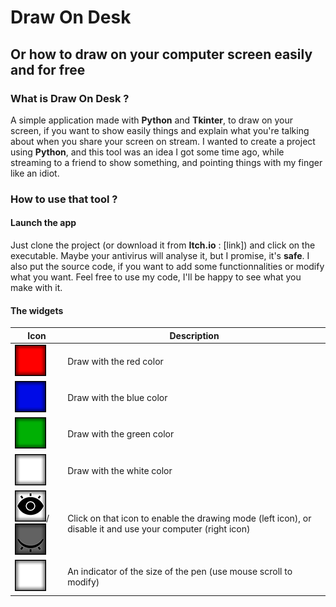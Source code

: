 # Draw On Desk
## Or how to draw on your computer screen easily and for free

### What is Draw On Desk ?

  A simple application made with **Python** and **Tkinter**, to draw on your screen, if you want to show easily 
things and explain what you're talking about when you share your screen on stream.
  I wanted to create a project using **Python**, and this tool was an idea I got some time ago, while 
streaming to a friend to show something, and pointing things with my finger like an idiot.

### How to use that tool ? 
#### Launch the app

  Just clone the project (or download it from **Itch.io** : [link]) and click on the executable.
Maybe your antivirus will analyse it, but I promise, it's **safe**. I also put the source code, if
you want to add some functionnalities or modify what you want. Feel free to use my code, I'll be happy 
to see what you make with it.

#### The widgets

|Icon|Description|
| --- | --- |
|![Red color icon](/button/redButton60x60.png)|Draw with the red color|
|![Blue color icon](/button/blueButton60x60.png)|Draw with the blue color|
|![Green color icon](/button/greenButton60x60.png)|Draw with the green color|
|![White color icon](/button/whiteButton60x60.png)|Draw with the white color|
|![Active icon](/button/activ50x50.png)/![Unactive icon](/button/unactiv50x50.png)|Click on that icon to enable the drawing mode (left icon), or disable it and use your computer (right icon)|
|![Size indicator icon](/button/sizeLabel50x50.png)|An indicator of the size of the pen (use mouse scroll to modify)|


